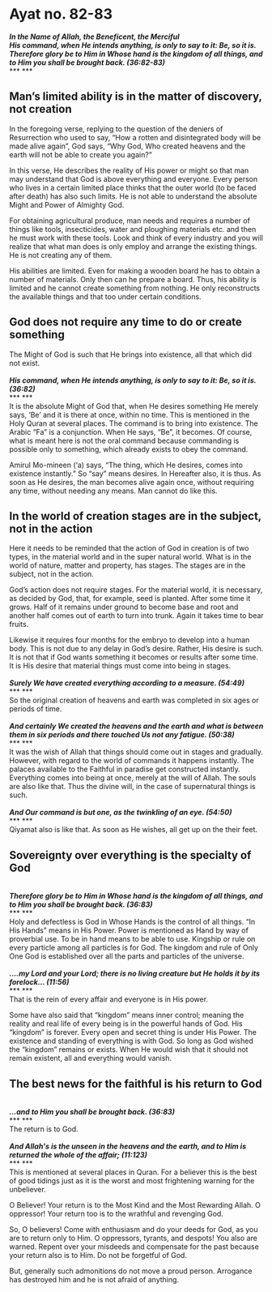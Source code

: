 Ayat no.  82-83
===============

***In the Name of Allah, the Beneficent, the Merciful***  
***His command, when He intends anything, is only to say to it: Be, so
it is. Therefore glory be to Him in Whose hand is the kingdom of all
things, and to Him you shall be brought back. (36:82-83)***  
*** ***

Man’s limited ability is in the matter of discovery, not creation
-----------------------------------------------------------------

In the foregoing verse, replying to the question of the deniers of
Resurrection who used to say, “How a rotten and disintegrated body will
be made alive again”, God says, “Why God, Who created heavens and the
earth will not be able to create you again?”

In this verse, He describes the reality of His power or might so that
man may understand that God is above everything and everyone. Every
person who lives in a certain limited place thinks that the outer world
(to be faced after death) has also such limits. He is not able to
understand the absolute Might and Power of Almighty God.

For obtaining agricultural produce, man needs and requires a number of
things like tools, insecticides, water and ploughing materials etc. and
then he must work with these tools. Look and think of every industry and
you will realize that what man does is only employ and arrange the
existing things. He is not creating any of them.

His abilities are limited. Even for making a wooden board he has to
obtain a number of materials. Only then can he prepare a board. Thus,
his ability is limited and he cannot create something from nothing. He
only reconstructs the available things and that too under certain
conditions.

God does not require any time to do or create something
-------------------------------------------------------

The Might of God is such that He brings into existence, all that which
did not exist.  
    
***His command, when He intends anything, is only to say to it: Be, so
it is. (36:82)***  
*** ***  
 It is the absolute Might of God that, when He desires something He
merely says, ‘Be’ and it is there at once, within no time. This is
mentioned in the Holy Quran at several places. The command is to bring
into existence. The Arabic “Fa” is a conjunction. When He says, “Be”, it
becomes. Of course, what is meant here is not the oral command because
commanding is possible only to something, which already exists to obey
the command.

Amirul Mo-mineen (‘a) says, “The thing, which He desires, comes into
existence instantly.” So “say” means desires. In Hereafter also, it is
thus. As soon as He desires, the man becomes alive again once, without
requiring any time, without needing any means. Man cannot do like this.

In the world of creation stages are in the subject, not in the action
---------------------------------------------------------------------

Here it needs to be reminded that the action of God in creation is of
two types, in the material world and in the super natural world. What is
in the world of nature, matter and property, has stages. The stages are
in the subject, not in the action.

God’s action does not require stages. For the material world, it is
necessary, as decided by God, that, for example, seed is planted. After
some time it grows. Half of it remains under ground to become base and
root and another half comes out of earth to turn into trunk. Again it
takes time to bear fruits.

Likewise it requires four months for the embryo to develop into a human
body. This is not due to any delay in God’s desire. Rather, His desire
is such. It is not that if God wants something it becomes or results
after some time. It is His desire that material things must come into
being in stages.  
    
***Surely We have created everything according to a measure.
(54:49)***  
*** ***  
 So the original creation of heavens and earth was completed in six ages
or periods of time.  
    
***And certainly We created the heavens and the earth and what is
between them in six periods and there touched Us not any fatigue.
(50:38)***  
*** ***  
 It was the wish of Allah that things should come out in stages and
gradually. However, with regard to the world of commands it happens
instantly. The palaces available to the Faithful in paradise get
constructed instantly. Everything comes into being at once, merely at
the will of Allah. The souls are also like that. Thus the divine will,
in the case of supernatural things is such.  
    
***And Our command is but one, as the twinkling of an eye. (54:50)***  
*** ***  
 Qiyamat also is like that. As soon as He wishes, all get up on the
their feet.

Sovereignty over everything is the specialty of God
---------------------------------------------------

   
***Therefore glory be to Him in Whose hand is the kingdom of all things,
and to Him you shall be brought back. (36:83)***  
*** ***  
 Holy and defectless is God in Whose Hands is the control of all things.
“In His Hands” means in His Power. Power is mentioned as Hand by way of
proverbial use. To be in hand means to be able to use. Kingship or rule
on every particle among all particles is for God. The kingdom and rule
of Only One God is established over all the parts and particles of the
universe.  
    
***….my Lord and your Lord; there is no living creature but He holds it
by its forelock… (11:56)***  
*** ***  
 That is the rein of every affair and everyone is in His power.

Some have also said that “kingdom” means inner control; meaning the
reality and real life of every being is in the powerful hands of God.
His “kingdom” is forever. Every open and secret thing is under His
Power. The existence and standing of everything is with God. So long as
God wished the “kingdom” remains or exists. When He would wish that it
should not remain existent, all and everything would vanish.

The best news for the faithful is his return to God
---------------------------------------------------

   
***…and to Him you shall be brought back. (36:83)***  
*** ***  
 The return is to God.  
    
***And Allah's is the unseen in the heavens and the earth, and to Him is
returned the whole of the affair; (11:123)***  
*** ***  
 This is mentioned at several places in Quran. For a believer this is
the best of good tidings just as it is the worst and most frightening
warning for the unbeliever.

O Believer! Your return is to the Most Kind and the Most Rewarding
Allah. O oppressor! Your return too is to the wrathful and revenging
God.

So, O believers! Come with enthusiasm and do your deeds for God, as you
are to return only to Him. O oppressors, tyrants, and despots! You also
are warned. Repent over your misdeeds and compensate for the past
because your return also is to Him. Do not be forgetful of God.

But, generally such admonitions do not move a proud person. Arrogance
has destroyed him and he is not afraid of anything.



